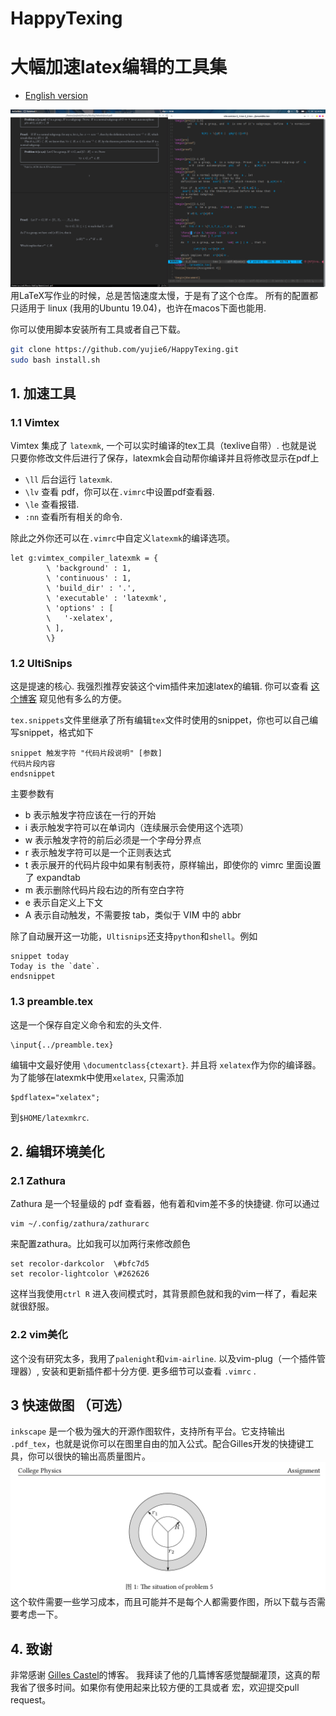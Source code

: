 # HappyTexing
# 大幅加速latex编辑的工具集

* <a href="./README.md">English version</a>


<img src="./figures/texenv.png" alt="">
用LaTeX写作业的时候，总是苦恼速度太慢，于是有了这个仓库。
所有的配置都只适用于 linux (我用的Ubuntu 19.04)，也许在macos下面也能用.
 
你可以使用脚本安装所有工具或者自己下载。
```bash
git clone https://github.com/yujie6/HappyTexing.git
sudo bash install.sh
```
## 1. 加速工具

### 1.1 Vimtex
Vimtex 集成了 `latexmk`, 一个可以实时编译的tex工具（texlive自带）. 也就是说
只要你修改文件后进行了保存，latexmk会自动帮你编译并且将修改显示在pdf上
* `\ll` 后台运行 `latexmk`.
* `\lv` 查看 pdf，你可以在`.vimrc`中设置pdf查看器.
* `\le` 查看报错.
* `:nn` 查看所有相关的命令.

除此之外你还可以在`.vimrc`中自定义`latexmk`的编译选项。
```
let g:vimtex_compiler_latexmk = {
        \ 'background' : 1,
        \ 'continuous' : 1,
        \ 'build_dir' : '.',
        \ 'executable' : 'latexmk',
        \ 'options' : [
        \   '-xelatex',
        \ ],
        \}
```

### 1.2 UltiSnips

这是提速的核心. 我强烈推荐安装这个vim插件来加速latex的编辑. 
你可以查看 <a href="https://castel.dev/post/lecture-notes-1/">这个博客</a> 窥见他有多么的方便。

`tex.snippets`文件里继承了所有编辑`tex`文件时使用的snippet，你也可以自己编写snippet，格式如下
```
snippet 触发字符 "代码片段说明" [参数]
代码片段内容
endsnippet
```
主要参数有
* b 表示触发字符应该在一行的开始
* i 表示触发字符可以在单词内（连续展示会使用这个选项）
* w 表示触发字符的前后必须是一个字母分界点
* r 表示触发字符可以是一个正则表达式
* t 表示展开的代码片段中如果有制表符，原样输出，即使你的 vimrc 里面设置了 expandtab
* m 表示删除代码片段右边的所有空白字符
* e 表示自定义上下文
* A 表示自动触发，不需要按 tab，类似于 VIM 中的 abbr

除了自动展开这一功能，`Ultisnips`还支持`python`和`shell`。例如
```
snippet today
Today is the `date`.
endsnippet
```
### 1.3 preamble.tex
这是一个保存自定义命令和宏的头文件.

    \input{../preamble.tex}

编辑中文最好使用 `\documentclass{ctexart}`. 并且将 `xelatex`作为你的编译器。
为了能够在latexmk中使用`xelatex`, 只需添加  

    $pdflatex="xelatex";

到`$HOME/latexmkrc`.
## 2. 编辑环境美化
### 2.1 Zathura
Zathura 是一个轻量级的 pdf 查看器，他有着和vim差不多的快捷键. 你可以通过
    
    vim ~/.config/zathura/zathurarc

来配置zathura。比如我可以加两行来修改颜色

    set recolor-darkcolor  \#bfc7d5
    set recolor-lightcolor \#262626

这样当我使用`ctrl R` 进入夜间模式时，其背景颜色就和我的vim一样了，看起来就很舒服。

### 2.2 vim美化
这个没有研究太多，我用了`palenight`和`vim-airline`.
以及vim-plug（一个插件管理器）, 安装和更新插件都十分方便. 更多细节可以查看 `.vimrc` .
## 3 快速做图 （可选）
`inkscape` 是一个极为强大的开源作图软件，支持所有平台。它支持输出
`.pdf_tex`，也就是说你可以在图里自由的加入公式。配合Gilles开发的快捷键工具，你可以很快的输出高质量图片。
<img src="./figures/inkscape.png" alt="">
这个软件需要一些学习成本，而且可能并不是每个人都需要作图，所以下载与否需要考虑一下。
## 4. 致谢
非常感谢 <a href="https://github.com/gillescastel">Gilles Castel</a>的博客。
我拜读了他的几篇博客感觉醍醐灌顶，这真的帮我省了很多时间。如果你有使用起来比较方便的工具或者
宏，欢迎提交pull request。
